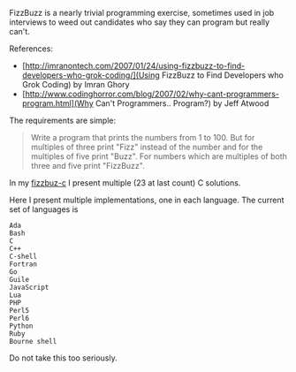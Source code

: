 FizzBuzz is a nearly trivial programming exercise, sometimes used in
job interviews to weed out candidates who say they can program but
really can't.

References:

* [http://imranontech.com/2007/01/24/using-fizzbuzz-to-find-developers-who-grok-coding/](Using FizzBuzz to Find Developers who Grok Coding) by Imran Ghory
* [http://www.codinghorror.com/blog/2007/02/why-cant-programmers-program.html](Why Can't Programmers.. Program?) by Jeff Atwood

The requirements are simple:

> Write a program that prints the numbers from 1 to 100. But for multiples
> of three print "Fizz" instead of the number and for the multiples of
> five print "Buzz". For numbers which are multiples of both three and
> five print "FizzBuzz".

In my [fizzbuz-c](https://github.com/Keith-S-Thompson/fizzbuzz-c)
I present multiple (23 at last count) C solutions.

Here I present multiple implementations, one in each language.  The current set of languages is

    Ada
    Bash
    C
    C++
    C-shell
    Fortran
    Go
    Guile
    JavaScript
    Lua
    PHP
    Perl5
    Perl6
    Python
    Ruby
    Bourne shell

Do not take this too seriously.

